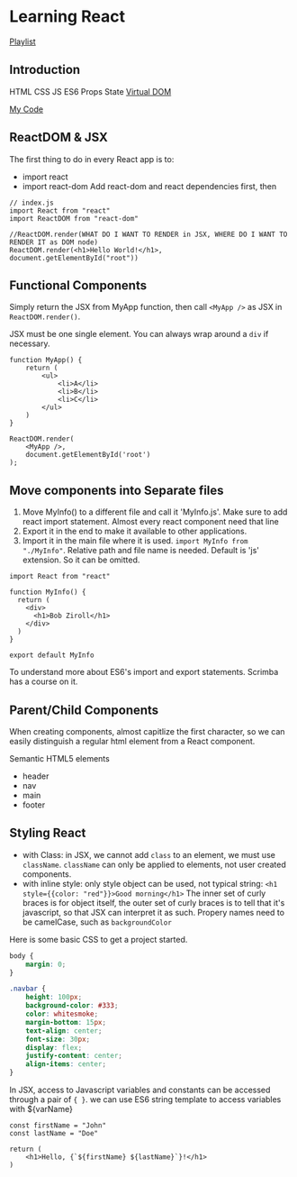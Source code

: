 # Learning React

[Playlist](https://scrimba.com/playlist/p7P5Hd)

## Introduction

HTML CSS JS ES6
Props State
[Virtual DOM](https://www.youtube.com/watch?v=BYbgopx44vo)

[My Code](https://codepen.io/ovdcp/pen/mgmYJg)

## ReactDOM & JSX

The first thing to do in every React app is to:
- import react
- import react-dom
Add react-dom and react dependencies first, then
```JS
// index.js
import React from "react"
import ReactDOM from "react-dom"

//ReactDOM.render(WHAT DO I WANT TO RENDER in JSX, WHERE DO I WANT TO RENDER IT as DOM node)
ReactDOM.render(<h1>Hello World!</h1>, document.getElementById("root"))
```

## Functional Components

Simply return the JSX from MyApp function, then call `<MyApp />` as JSX in `ReactDOM.render()`. 

JSX must be one single element. You can always wrap around a `div` if necessary. 

```JS
function MyApp() {
    return (
        <ul>
            <li>A</li>
            <li>B</li>
            <li>C</li>
        </ul>
    )
}

ReactDOM.render(
    <MyApp />,
    document.getElementById('root')
);
```

## Move components into Separate files
1. Move MyInfo() to a different file and call it 'MyInfo.js'. Make sure to add react import statement. Almost every react component need that line
2. Export it in the end to make it available to other applications. 
3. Import it in the main file where it is used. `import MyInfo from "./MyInfo"`. Relative path and file name is needed. Default is 'js' extension. So it can be omitted.

```JS
import React from "react"

function MyInfo() {
  return (
    <div>
      <h1>Bob Ziroll</h1>
    </div>
  )
}

export default MyInfo
```

To understand more about ES6's import and export statements. Scrimba has a course on it.


## Parent/Child Components

When creating components, almost capitlize the first character, so we can easily distinguish a regular html element from a React component.

Semantic HTML5 elements
- header
- nav
- main
- footer

## Styling React

- with Class: in JSX, we cannot add `class` to an element, we must use `className`. `className` can only be applied to elements, not user created components. 
- with inline style: only style object can be used, not typical string: `<h1 style={{color: "red"}}>Good morning</h1>` The inner set of curly braces is for object itself, the outer set of curly braces is to tell that it's javascript, so that JSX can interpret it as such. Propery names need to be camelCase, such as `backgroundColor`

Here is some basic CSS to get a project started. 

```CSS
body {
    margin: 0;
}

.navbar {
    height: 100px;
    background-color: #333;
    color: whitesmoke;
    margin-bottom: 15px;
    text-align: center;
    font-size: 30px;
    display: flex;
    justify-content: center;
    align-items: center;
}

```

In JSX, access to Javascript variables and constants can be accessed through a pair of `{ }`. we can use ES6 string template to access variables with ${varName}

```JS
const firstName = "John"
const lastName = "Doe"

return (
    <h1>Hello, {`${firstName} ${lastName}`}!</h1>
)
```